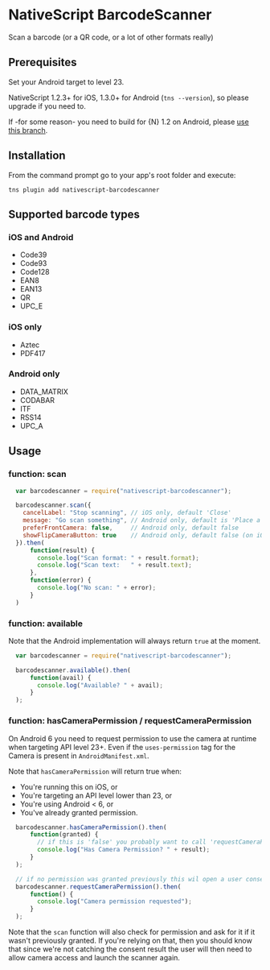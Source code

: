 # NativeScript BarcodeScanner

Scan a barcode (or a QR code, or a lot of other formats really)

## Prerequisites
Set your Android target to level 23.

NativeScript 1.2.3+ for iOS, 1.3.0+ for Android (`tns --version`), so please upgrade if you need to.

If -for some reason- you need to build for {N} 1.2 on Android, please [use this branch](https://github.com/EddyVerbruggen/nativescript-barcodescanner/tree/nativescript-pre-1.3).

## Installation
From the command prompt go to your app's root folder and execute:
```
tns plugin add nativescript-barcodescanner
```

## Supported barcode types

### iOS and Android
* Code39
* Code93
* Code128
* EAN8
* EAN13
* QR
* UPC_E

### iOS only
* Aztec
* PDF417

### Android only
* DATA_MATRIX
* CODABAR
* ITF
* RSS14
* UPC_A

## Usage

### function: scan
```js
  var barcodescanner = require("nativescript-barcodescanner");

  barcodescanner.scan({
    cancelLabel: "Stop scanning", // iOS only, default 'Close'
    message: "Go scan something", // Android only, default is 'Place a barcode inside the viewfinder rectangle to scan it.'
    preferFrontCamera: false,     // Android only, default false
    showFlipCameraButton: true    // Android only, default false (on iOS it's always available)
  }).then(
      function(result) {
        console.log("Scan format: " + result.format);
        console.log("Scan text:   " + result.text);
      },
      function(error) {
        console.log("No scan: " + error);
      }
  )
```

### function: available
Note that the Android implementation will always return `true` at the moment.
```js
  var barcodescanner = require("nativescript-barcodescanner");

  barcodescanner.available().then(
      function(avail) {
        console.log("Available? " + avail);
      }
  );
```

### function: hasCameraPermission / requestCameraPermission
On Android 6 you need to request permission to use the camera at runtime when targeting API level 23+.
Even if the `uses-permission` tag for the Camera is present in `AndroidManifest.xml`.

Note that `hasCameraPermission` will return true when:
* You're running this on iOS, or
* You're targeting an API level lower than 23, or
* You're using Android < 6, or
* You've already granted permission.

```js
  barcodescanner.hasCameraPermission().then(
      function(granted) {
        // if this is 'false' you probably want to call 'requestCameraPermission' now
        console.log("Has Camera Permission? " + result);
      }
  );

  // if no permission was granted previously this wil open a user consent screen
  barcodescanner.requestCameraPermission().then(
      function() {
        console.log("Camera permission requested");
      }
  );
```

Note that the `scan` function will also check for permission and ask for it if it wasn't previously granted.
If you're relying on that, then you should know that since we're not catching the consent result
the user will then need to allow camera access and launch the scanner again.
